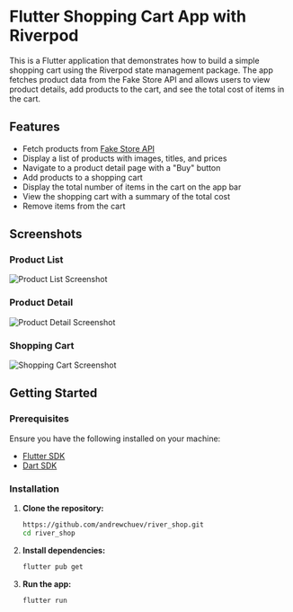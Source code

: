 # Flutter Shopping Cart App with Riverpod

This is a Flutter application that demonstrates how to build a simple shopping cart using the Riverpod state management package. The app fetches product data from the Fake Store API and allows users to view product details, add products to the cart, and see the total cost of items in the cart.

## Features

- Fetch products from [Fake Store API](https://fakestoreapi.com/)
- Display a list of products with images, titles, and prices
- Navigate to a product detail page with a "Buy" button
- Add products to a shopping cart
- Display the total number of items in the cart on the app bar
- View the shopping cart with a summary of the total cost
- Remove items from the cart

## Screenshots

### Product List
![Product List Screenshot](screenshots/product_list.png)

### Product Detail
![Product Detail Screenshot](screenshots/product_detail.png)

### Shopping Cart
![Shopping Cart Screenshot](screenshots/shopping_cart.png)

## Getting Started

### Prerequisites

Ensure you have the following installed on your machine:

- [Flutter SDK](https://flutter.dev/docs/get-started/install)
- [Dart SDK](https://dart.dev/get-dart)

### Installation

1. **Clone the repository:**

   ```bash
   https://github.com/andrewchuev/river_shop.git
   cd river_shop

2. **Install dependencies:**

      ```bash
   flutter pub get

3. **Run the app:**

   ```bash
   flutter run